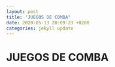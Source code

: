 ```yaml
---
layout: post
title: "JUEGOS DE COMBA"
date: 2020-05-13 20:09:23 +0200
categories: jekyll update
---
```


# JUEGOS DE COMBA
